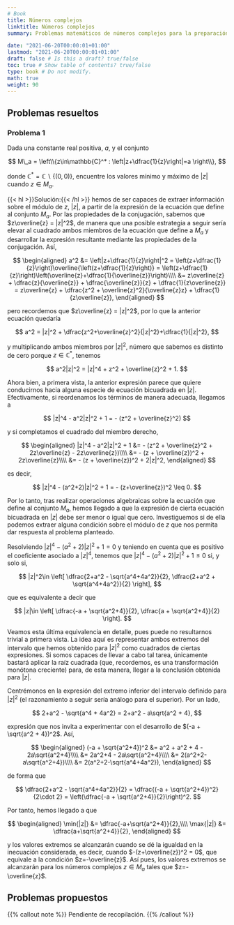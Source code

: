 ```yaml
---
# Book
title: Números complejos
linktitle: Números complejos
summary: Problemas matemáticos de números complejos para la preparación de oposiciones al cuerpo de profesores de Enseñanza Secundaria, en la especialidad de matemáticas.

date: "2021-06-20T00:00:01+01:00"
lastmod: "2021-06-20T00:00:01+01:00"
draft: false # Is this a draft? true/false
toc: true # Show table of contents? true/false
type: book # Do not modify.
math: true
weight: 90
---
```


## Problemas resueltos

### Problema 1

Dada una constante real positiva, $a$, y el conjunto 

$$
M\_a = \left\\{z\in\mathbb{C}^* : \left|z+\dfrac{1}{z}\right|=a \right\\},
$$ 

donde $\mathbb{C}^* = \mathbb{C}\backslash\{(0,0)\}$, encuentre los valores mínimo y máximo de $|z|$ cuando $z\in M_a$. 

{{< hl >}}Solución:{{< /hl >}} hemos de ser capaces de extraer información sobre el módulo de $z$, $|z|$, a partir de la expresión de la ecuación que define al conjunto $M_a$. Por las propiedades de la conjugación, sabemos que $z\overline{z} = |z|^2$, de manera que una posible estrategia a seguir sería elevar al cuadrado ambos miembros de la ecuación que define a $M_a$ y desarrollar la expresión resultante mediante las propiedades de la conjugación. Así,

$$
\begin{aligned}
a^2 &= \left|z+\dfrac{1}{z}\right|^2 = \left(z+\dfrac{1}{z}\right)\overline{\left(z+\dfrac{1}{z}\right)} = \left(z+\dfrac{1}{z}\right)\left(\overline{z}+\dfrac{1}{\overline{z}}\right)\\\\ &= z\overline{z} + \dfrac{z}{\overline{z}} + \dfrac{\overline{z}}{z} + \dfrac{1}{z\overline{z}} = z\overline{z} + \dfrac{z^2 + \overline{z}^2}{\overline{z}z} + \dfrac{1}{z\overline{z}},
\end{aligned}
$$

pero recordemos que $z\overline{z} = |z|^2$, por lo que la anterior ecuación quedaría

$$
a^2 = |z|^2 + \dfrac{z^2+\overline{z}^2}{|z|^2}+\dfrac{1}{|z|^2},
$$

y multiplicando ambos miembros por $|z|^2$, número que sabemos es distinto de cero porque $z\in\mathbb{C}^*$, tenemos

$$
a^2|z|^2 = |z|^4 + z^2 + \overline{z}^2 + 1.
$$

Ahora bien, a primera vista, la anterior expresión parece que quiere conducirnos hacia alguna especie de ecuación bicuadrada en $|z|$. Efectivamente, si reordenamos los términos de manera adecuada, llegamos a

$$
|z|^4 - a^2|z|^2 + 1 = - (z^2 + \overline{z}^2)
$$

y si completamos el cuadrado del miembro derecho,

$$
\begin{aligned}
|z|^4 - a^2|z|^2 + 1 &= - (z^2 + \overline{z}^2 + 2z\overline{z} - 2z\overline{z})\\\\ &= - (z + \overline{z})^2 + 2z\overline{z}\\\\ &= - (z + \overline{z})^2 + 2|z|^2, 
\end{aligned}
$$

es decir,

$$
|z|^4 - (a^2+2)|z|^2 + 1 = - (z+\overline{z})^2 \leq 0.
$$

Por lo tanto, tras realizar operaciones algebraicas sobre la ecuación que define al conjunto $M_a$, hemos llegado a que la expresión de cierta ecuación bicuadrada en $|z|$ debe ser menor o igual que cero. Investiguemos si de ella podemos extraer alguna condición sobre el módulo de $z$ que nos permita dar respuesta al problema planteado.

Resolviendo $|z|^4 - (a^2 + 2)|z|^2 + 1 = 0$ y teniendo en cuenta que es positivo el coeficiente asociado a $|z|^4$, tenemos que $|z|^4 - (a^2 + 2)|z|^2 + 1 \leq 0$  si, y solo si,

$$
|z|^2\in \left[
\dfrac{2+a^2 - \sqrt{a^4+4a^2}}{2}, \dfrac{2+a^2 + \sqrt{a^4+4a^2}}{2}
\right],
$$

que es equivalente a decir que

$$
|z|\in \left[
\dfrac{-a + \sqrt{a^2+4}}{2}, \dfrac{a + \sqrt{a^2+4}}{2}
\right].
$$

Veamos esta última equivalencia en detalle, pues puede no resultarnos trivial a primera vista. La idea aquí es representar ambos extremos del intervalo que hemos obtenido para $|z|^2$ como cuadrados de ciertas expresiones. Si somos capaces de llevar a cabo tal tarea, únicamente bastará aplicar la raíz cuadrada (que, recordemos, es una transformación monótona creciente) para, de esta manera, llegar a la conclusión obtenida para $|z|$.

Centrémonos en la expresión del extremo inferior del intervalo definido para $|z|^2$ (el razonamiento a seguir sería análogo para el superior). Por un lado,

$$
2+a^2 - \sqrt{a^4 + 4a^2} = 2+a^2 - a\sqrt{a^2 + 4},
$$ 

expresión que nos invita a experimentar con el desarrollo de $(-a + \sqrt{a^2 + 4})^2$. Así,

$$
\begin{aligned}
(-a + \sqrt{a^2+4})^2 &= a^2 + a^2 + 4 - 2a\sqrt{a^2+4}\\\\ &= 2a^2+4 - 2a\sqrt{a^2+4}\\\\ &= 2(a^2+2-a\sqrt{a^2+4})\\\\ &= 2(a^2+2-\sqrt{a^4+4a^2}),
\end{aligned}
$$

de forma que

$$
\dfrac{2+a^2 - \sqrt{a^4+4a^2}}{2} = \dfrac{(-a + \sqrt{a^2+4})^2}{2\cdot 2} = \left(\dfrac{-a + \sqrt{a^2+4}}{2}\right)^2.
$$

Por tanto, hemos llegado a que

$$
\begin{aligned}
\min{|z|} &= \dfrac{-a+\sqrt{a^2+4}}{2},\\\\ \max{|z|} &= \dfrac{a+\sqrt{a^2+4}}{2},
\end{aligned}
$$

y los valores extremos se alcanzarán cuando se dé la igualdad en la inecuación considerada, es decir, cuando $-(z+\overline{z})^2 = 0$, que equivale a la condición $z=-\overline{z}$. Así pues, los valores extremos se alcanzarán para los números complejos $z\in M_a$ tales que $z=-\overline{z}$.

## Problemas propuestos

{{% callout note %}}
Pendiente de recopilación.
{{% /callout %}}